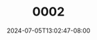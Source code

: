 --- 
title: "0002"
description: "nonton bokep 0002 full   terbaru"
date: 2024-07-05T13:02:47-08:00
file_code: "34zlu0tsbbk6"
draft: false
cover: "zlp5v1vcfxx5ww2m.jpg"
tags: ["indo", "bokep-indo", "bokep-viral", "bokep-ig"]
length: 497
fld_id: "1398220"
foldername: ".ISMAWATI hijab Torbut 14 Video ,"
categories: [".ISMAWATI hijab Torbut 14 Video ,"]
views: 20
---